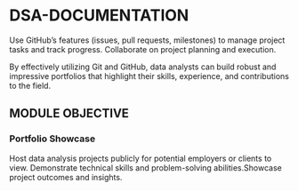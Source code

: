 # DSA-DOCUMENTATION
Use GitHub’s features (issues, pull requests, milestones) to manage project tasks and track progress.
Collaborate on project planning and execution.

By effectively utilizing Git and GitHub, data analysts can build robust and impressive portfolios that highlight their skills, experience, and contributions to the field.
## MODULE OBJECTIVE
### Portfolio Showcase
Host data analysis projects publicly for potential employers or clients to view. Demonstrate technical skills and problem-solving abilities.Showcase project outcomes and insights.
